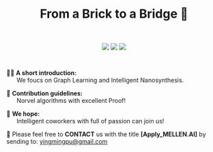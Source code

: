 <h1 align="center">From a Brick to a Bridge 💎</h1>

<br>
<p align="center">
<img align="center" src="https://img.shields.io/badge/GraphLearning-60%25-blue" />
<img align="center" src="https://img.shields.io/badge/Chemistry-30%25-green" />
<img align="center" src="https://img.shields.io/badge/ComputerVision-10%25-red" />
</p>
<br>

🙋‍♀️ **A short introduction:** <br>
   &nbsp;&nbsp;&nbsp;&nbsp;&nbsp;&nbsp;We foucs on Graph Learning and Intelligent Nanosynthesis.
   
🌈 **Contribution guidelines:** <br>
   &nbsp;&nbsp;&nbsp;&nbsp;&nbsp;&nbsp;Norvel algorithms with excellent Proof!
   
🧙 **We hope:** <br>
   &nbsp;&nbsp;&nbsp;&nbsp;&nbsp;&nbsp;Intelligent coworkers with full of passion can join us!

📮 Please feel free to **CONTACT** us with the title **[Apply_MELLEN.AI]** by sending to: yingmingpu@gmail.com

<!--

**Here are some ideas to get you started:**

🙋‍♀️ A short introduction - what is your organization all about?
🌈 Contribution guidelines - how can the community get involved?
👩‍💻 Useful resources - where can the community find your docs? Is there anything else the community should know?
🍿 Fun facts - what does your team eat for breakfast?
🧙 Remember, you can do mighty things with the power of [Markdown](https://docs.github.com/github/writing-on-github/getting-started-with-writing-and-formatting-on-github/basic-writing-and-formatting-syntax)
-->
